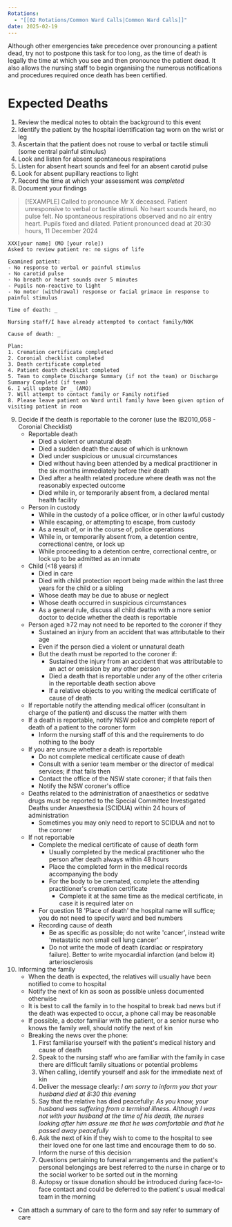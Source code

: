 ```yaml
---
Rotations:
  - "[[02 Rotations/Common Ward Calls|Common Ward Calls]]"
date: 2025-02-19
---
```

Although other emergencies take precedence over pronouncing a patient dead, try not to postpone this task for too long, as the time of death is legally the time at which you see and then pronounce the patient dead. It also allows the nursing staff to begin organising the numerous notifications and procedures required once death has been certified.
# Expected Deaths
1. Review the medical notes to obtain the background to this event
2. Identify the patient by the hospital identification tag worn on the wrist or leg
3. Ascertain that the patient does not rouse to verbal or tactile stimuli (some central painful stimulus)
4. Look and listen for absent spontaneous respirations
5. Listen for absent heart sounds and feel for an absent carotid pulse
6. Look for absent pupillary reactions to light
7. Record the time at which your assessment was *completed*
8. Document your findings

> [!EXAMPLE] 
> Called to pronounce Mr X deceased. Patient unresponsive to verbal or tactile stimuli. No heart sounds heard, no pulse felt. No spontaneous respirations observed and no air entry heart. Pupils fixed and dilated. Patient pronounced dead at 20:30 hours, 11 December 2024

```
XXX[your name] (MO [your role])
Asked to review patient re: no signs of life

Examined patient:
- No response to verbal or painful stimulus
- No carotid pulse
- No breath or heart sounds over 5 minutes
- Pupils non-reactive to light
- No motor (withdrawal) response or facial grimace in response to painful stimulus

Time of death: _

Nursing staff/I have already attempted to contact family/NOK

Cause of death: _

Plan:
1. Cremation certificate completed
2. Coronial checklist completed
3. Death certificate completed
4. Patient death checklist completed
5. Team to complete Discharge Summary (if not the team) or Discharge Summary Completd (if team)
6. I will update Dr _ (AMO)
7. Will attempt to contact family or Family notified
8. Please leave patient on Ward until family have been given option of visiting patient in room
```

9. Decide if the death is reportable to the coroner (use the IB2010_058 - Coronial Checklist)
	- Reportable death
		- Died a violent or unnatural death
		- Died a sudden death the cause of which is unknown
		- Died under suspicious or unusual circumstances
		- Died without having been attended by a medical practitioner in the six months immediately before their death
		- Died after a health related procedure where death was not the reasonably expected outcome
		- Died while in, or temporarily absent from, a declared mental health facility
	- Person in custody
		- While in the custody of a police officer, or in other lawful custody
		- While escaping, or attempting to escape, from custody
		- As a result of, or in the course of, police operations
		- While in, or temporarily absent from, a detention centre, correctional centre, or lock up
		- While proceeding to a detention centre, correctional centre, or lock up to be admitted as an inmate
	- Child (<18 years) if
		- Died in care
		- Died with child protection report being made within the last three years for the child or a sibling
		- Whose death may be due to abuse or neglect
		- Whose death occurred in suspicious circumstances
		- As a general rule, discuss all child deaths with a more senior doctor to decide whether the death is reportable
	- Person aged ≥72 may not need to be reported to the coroner if they
		- Sustained an injury from an accident that was attributable to their age
		- Even if the person died a violent or unnatural death
		- But the death must be reported to the coroner if:
			- Sustained the injury from an accident that was attributable to an act or omission by any other person
			- Died a death that is reportable under any of the other criteria in the reportable death section above
			- If a relative objects to you writing the medical certificate of cause of death 
	- If reportable notify the attending medical officer (consultant in charge of the patient) and discuss the matter with them
	- If a death is reportable, notify NSW police and complete report of death of a patient to the coroner form
		- Inform the nursing staff of this and the requirements to do nothing to the body
	- If you are unsure whether a death is reportable
		- Do not complete medical certificate cause of death
		- Consult with a senior team member or the director of medical services; if that fails then
		- Contact the office of the NSW state coroner; if that fails then
		- Notify the NSW coroner's office
	- Deaths related to the administration of anaesthetics or sedative drugs must be reported to the Special Committee Investigated Deaths under Anaesthesia (SCIDUA) within 24 hours of administration
		- Sometimes you may only need to report to SCIDUA and not to the coroner
	- If not reportable
		- Complete the medical certificate of cause of death form
			- Usually completed by the medical practitioner who the person after death always within 48 hours
			- Place the completed form in the medical records accompanying the body
			- For the body to be cremated, complete the attending practitioner's cremation certificate
				- Complete it at the same time as the medical certificate, in case it is required later on
		- For question 18 'Place of death' the hospital name will suffice; you do not need to specify ward and bed numbers
		- Recording cause of death
			- Be as specific as possible; do not write 'cancer', instead write 'metastatic non small cell lung cancer'
			- Do not write the mode of death (cardiac or respiratory failure). Better to write myocardial infarction (and below it) arteriosclerosis
10. Informing the family
	- When the death is expected, the relatives will usually have been notified to come to hospital
	- Notify the next of kin as soon as possible unless documented otherwise
	- It is best to call the family in to the hospital to break bad news but if the death was expected to occur, a phone call may be reasonable
	- If possible, a doctor familiar with the patient, or a senior nurse who knows the family well, should notify the next of kin
	- Breaking the news over the phone:
		1. First familiarise yourself with the patient's medical history and cause of death
		2. Speak to the nursing staff who are familiar with the family in case there are difficult family situations or potential problems
		3. When calling, identify yourself and ask for the immediate next of kin
		4. Deliver the message clearly: *I am sorry to inform you that your husband died at 8:30 this evening*
		5. Say that the relative has died peacefully: *As you know, your husband was suffering from a terminal illness. Although I was not with your husband at the time of his death, the nurses looking after him assure me that he was comfortable and that he passed away peacefully*
		6. Ask the next of kin if they wish to come to the hospital to see their loved one for one last time and encourage them to do so. Inform the nurse of this decision
		7. Questions pertaining to funeral arrangements and the patient's personal belongings are best referred to the nurse in charge or to the social worker to be sorted out in the morning
		8. Autopsy or tissue donation should be introduced during face-to-face contact and could be deferred to the patient's usual medical team in the morning
- Can attach a summary of care to the form and say refer to summary of care
